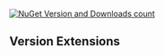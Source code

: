 [![NuGet Version and Downloads count](https://buildstats.info/nuget/TJC.VersionExtensions)](https://www.nuget.org/packages/TJC.VersionExtensions)

## Version Extensions